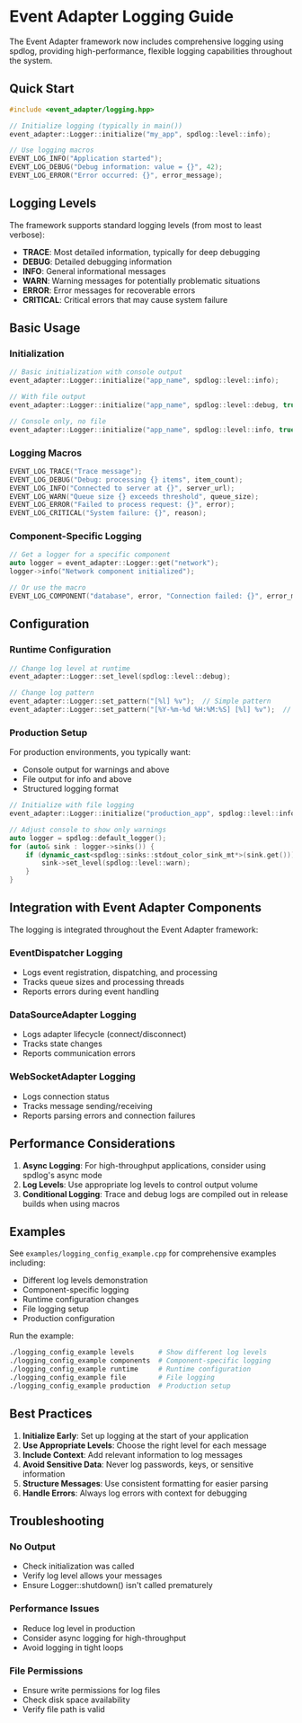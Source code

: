 # Event Adapter Logging Guide

The Event Adapter framework now includes comprehensive logging using spdlog, providing high-performance, flexible logging capabilities throughout the system.

## Quick Start

```cpp
#include <event_adapter/logging.hpp>

// Initialize logging (typically in main())
event_adapter::Logger::initialize("my_app", spdlog::level::info);

// Use logging macros
EVENT_LOG_INFO("Application started");
EVENT_LOG_DEBUG("Debug information: value = {}", 42);
EVENT_LOG_ERROR("Error occurred: {}", error_message);
```

## Logging Levels

The framework supports standard logging levels (from most to least verbose):
- **TRACE**: Most detailed information, typically for deep debugging
- **DEBUG**: Detailed debugging information
- **INFO**: General informational messages
- **WARN**: Warning messages for potentially problematic situations
- **ERROR**: Error messages for recoverable errors
- **CRITICAL**: Critical errors that may cause system failure

## Basic Usage

### Initialization

```cpp
// Basic initialization with console output
event_adapter::Logger::initialize("app_name", spdlog::level::info);

// With file output
event_adapter::Logger::initialize("app_name", spdlog::level::debug, true, "app.log");

// Console only, no file
event_adapter::Logger::initialize("app_name", spdlog::level::info, true, "");
```

### Logging Macros

```cpp
EVENT_LOG_TRACE("Trace message");
EVENT_LOG_DEBUG("Debug: processing {} items", item_count);
EVENT_LOG_INFO("Connected to server at {}", server_url);
EVENT_LOG_WARN("Queue size {} exceeds threshold", queue_size);
EVENT_LOG_ERROR("Failed to process request: {}", error);
EVENT_LOG_CRITICAL("System failure: {}", reason);
```

### Component-Specific Logging

```cpp
// Get a logger for a specific component
auto logger = event_adapter::Logger::get("network");
logger->info("Network component initialized");

// Or use the macro
EVENT_LOG_COMPONENT("database", error, "Connection failed: {}", error_msg);
```

## Configuration

### Runtime Configuration

```cpp
// Change log level at runtime
event_adapter::Logger::set_level(spdlog::level::debug);

// Change log pattern
event_adapter::Logger::set_pattern("[%l] %v");  // Simple pattern
event_adapter::Logger::set_pattern("[%Y-%m-%d %H:%M:%S] [%l] %v");  // With timestamp
```

### Production Setup

For production environments, you typically want:
- Console output for warnings and above
- File output for info and above
- Structured logging format

```cpp
// Initialize with file logging
event_adapter::Logger::initialize("production_app", spdlog::level::info, true, "app.log");

// Adjust console to show only warnings
auto logger = spdlog::default_logger();
for (auto& sink : logger->sinks()) {
    if (dynamic_cast<spdlog::sinks::stdout_color_sink_mt*>(sink.get())) {
        sink->set_level(spdlog::level::warn);
    }
}
```

## Integration with Event Adapter Components

The logging is integrated throughout the Event Adapter framework:

### EventDispatcher Logging
- Logs event registration, dispatching, and processing
- Tracks queue sizes and processing threads
- Reports errors during event handling

### DataSourceAdapter Logging
- Logs adapter lifecycle (connect/disconnect)
- Tracks state changes
- Reports communication errors

### WebSocketAdapter Logging
- Logs connection status
- Tracks message sending/receiving
- Reports parsing errors and connection failures

## Performance Considerations

1. **Async Logging**: For high-throughput applications, consider using spdlog's async mode
2. **Log Levels**: Use appropriate log levels to control output volume
3. **Conditional Logging**: Trace and debug logs are compiled out in release builds when using macros

## Examples

See `examples/logging_config_example.cpp` for comprehensive examples including:
- Different log levels demonstration
- Component-specific logging
- Runtime configuration changes
- File logging setup
- Production configuration

Run the example:
```bash
./logging_config_example levels      # Show different log levels
./logging_config_example components  # Component-specific logging
./logging_config_example runtime     # Runtime configuration
./logging_config_example file        # File logging
./logging_config_example production  # Production setup
```

## Best Practices

1. **Initialize Early**: Set up logging at the start of your application
2. **Use Appropriate Levels**: Choose the right level for each message
3. **Include Context**: Add relevant information to log messages
4. **Avoid Sensitive Data**: Never log passwords, keys, or sensitive information
5. **Structure Messages**: Use consistent formatting for easier parsing
6. **Handle Errors**: Always log errors with context for debugging

## Troubleshooting

### No Output
- Check initialization was called
- Verify log level allows your messages
- Ensure Logger::shutdown() isn't called prematurely

### Performance Issues
- Reduce log level in production
- Consider async logging for high-throughput
- Avoid logging in tight loops

### File Permissions
- Ensure write permissions for log files
- Check disk space availability
- Verify file path is valid